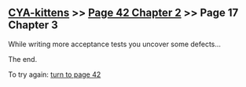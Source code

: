 ## [CYA-kittens](../page-0/README.md) >> [Page 42 Chapter 2](../page-42/README.md) >> Page 17 Chapter 3

While writing more acceptance tests you uncover some defects...

The end.

To try again: [turn to page 42](../page-42/README.md)

